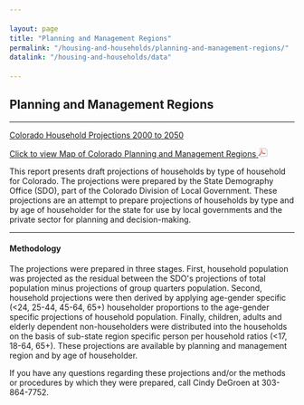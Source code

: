 ```yaml
---

layout: page
title: "Planning and Management Regions"
permalink: "/housing-and-households/planning-and-management-regions/"
datalink: "/housing-and-households/data"

---
```



## Planning and Management Regions

- - -

[Colorado Household Projections 2000 to 2050](/housing-and-households/data/household-projections#household-projections)

[Click to view Map of Colorado Planning and Management Regions ![pdf](/images/page_white_acrobat.png 'download pdf file')](https://storage.googleapis.com/maps-static/PlanningManagement8x11.pdf)

This report presents draft projections of households by type of household for Colorado. The projections were prepared by the State Demography Office (SDO), part of the Colorado Division of Local Government. These projections are an attempt to prepare projections of households by type and by age of householder for the state for use by local governments and the private sector for planning and decision-making.

- - -

#### Methodology

The projections were prepared in three stages. First, household population was projected as the residual between the SDO\'s projections of total population minus projections of group quarters population. Second, household projections were then derived by applying age-gender specific (&lt;24, 25-44,  45-64, 65+) householder proportions to the age-gender specific projections of household population. Finally, children, adults and elderly dependent non-householders were distributed into the households on the basis of sub-state region specific person per household ratios (&lt;17, 18-64, 65+). These projections are available by planning and management region and by age of householder.

If you have any questions regarding these projections and/or the methods or procedures by which they were prepared, call Cindy DeGroen at 303-864-7752.
